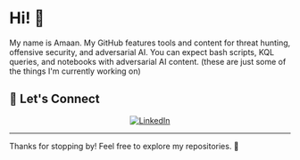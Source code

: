 # Hi! 👋

My name is Amaan. My GitHub features tools and content for threat hunting, offensive security, and adversarial AI. You can expect bash scripts, KQL queries, and notebooks with adversarial AI content. (these are just some of the things I'm currently working on)

## 💬 Let's Connect
<div align="center">
  <a href=https://www.linkedin.com/in/amaanghr" target="_blank"><img src="https://img.shields.io/badge/LinkedIn-0077B5?style=for-the-badge&logo=linkedin&logoColor=white" alt="LinkedIn"></a>
</div>

---

Thanks for stopping by! Feel free to explore my repositories. 🌟
